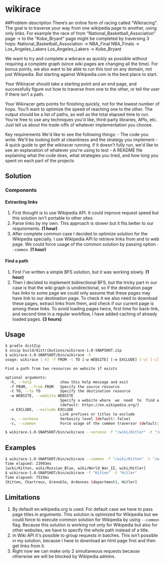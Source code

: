 # wikirace


##Problem description
There’s an online form of racing called “Wikiracing”.  The goal is to traverse your way from one wikipedia page to another, using only links. 
For example the race of from “National_Basketball_Association” page → to the "Kobe_Bryant" page might be completed by traversing 3 hops:
  National_Basketball_Association -> NBA_Final
    NBA_Finals -> Los_Angeles_Lakers
    Los_Angeles_Lakers → Kobe_Bryant

We want to try and complete a wikirace as quickly as possible without requiring a complete graph (since wiki pages are changing all the time). For bonus points, we also want to be able to run this tool on any domain, not just Wikipedia. But starting against Wikipedia.com is the best place to start.

Your Wikiracer should take a starting point and an end page, and successfully figure out how to traverse from one to the other, or tell the user if there isn’t a path. 

Your Wikiracer gets points for finishing quickly, not for the lowest number of hops. You’ll want to optimize the speed of reaching one to the other. The output should be a list of paths, as well as the total elapsed time to run. You're free to use any techniques you'd like, third-party libraries, APIs, etc. Just tell us about the trade-offs of whatever implementation you choose.

Key requirements
We'd like to see the following things:
    - The code you write. We'll be looking both at cleanliness and the strategy you implement
    - A quick guide to get the wikiracer running. if it doesn't fully run, we'd like to see an explanation of whatever you're using to test
    - A README file explaining what the code does, what strategies you tried, and how long you spent on each part of the projects

## Solution

### Components

#### Extracting links
1. First thought is to use Wikipedia API. It could improve request speed but this solution isn't portable to other sites.
2. Parse links by my own. This approach is slower but it fits better to our requirements. **(1 hour)**  
3. After complete common case I decided to optimize solution for the Wikipedia specially. 
I use Wikipedia API to retrieve links from and to web page. We could force usage of the common solution by passing option ```--common```. **(1 hour)**

#### Find a path
1. First I've written a simple BFS solution, but it was working slowly. **(1 hour)**  
2. Then I decided to implement bidirectional BFS, but the tricky part in our case is that the wiki graph is unidirectional, so if the destination page has links to some page we could only assume that these pages may have link to our destination page. To check it we also need to download these pages, extract links from them, and check if our current page is among these links. To avoid loading pages twice, first time for back-link, and second time in a regular workflow, I have added caching of already loaded pages. **(3 hours)**

## Usage
```bash
$ gradle distZip
$ unzip build/distributions/wikirace-1.0-SNAPSHOT.zip 
$ wikirace-1.0-SNAPSHOT/bin/wikirace -h
usage: wikirace [-h] -f FROM -t TO [-w WEBSITE] [-e EXCLUDE] [-v] [-c]

Find a path from two resources on website if exists

optional arguments:
  -h, --help             show this help message and exit
  -f FROM, --from FROM   Specify the source resource
  -t TO, --to TO         Specify the destination resource
  -w WEBSITE, --website WEBSITE
                         Specify a website where  we  need  to  find a path
                         (default: https://en.wikipedia.org/)
  -e EXCLUDE, --exclude EXCLUDE
                         Link prefixes or titles to exclude
  -v, --verbose          Verbosity level (default: false)
  -c, --common           Force usage of the common traversor (default: false)

$ wikirace-1.0-SNAPSHOT/bin/wikirace --vervose -f "/wiki/Hitler" -t "/wiki/Tinder" -e "/wiki/File:" -e "/wiki/Special:" -e "/wiki/Wikipedia:" -e "/w/index.php"  
```

## Examples
```bash
$ wikirace-1.0-SNAPSHOT/bin/wikirace --common -f "/wiki/Kitten" -t "/wiki/Hitler" -e "/wiki/File:" -e "/wiki/Special:" -e "/wiki/Wikipedia:" -e "/w/index.php"
Time elapsed: 23993ms 
[wiki/Kitten, wiki/Russian_Blue, wiki/World_War_II, wiki/Hitler]
$ wikirace-1.0-SNAPSHOT/bin/wikirace -f "Kitten" -t "Hitler"
Time elapsed: 7533ms 
[Kitten, Chartreux, Grenoble, Ardennes (department), Hitler]
```

## Limitations
1. By default en.wikipedia.org is used. For default case we have to pass page titles in arguments. This solution is optimized for Wikipedia but we could force to execute common solution for Wikipedia by using 
```--common``` flag. Because this solution is working not only for Wikipedia but also for other websites, we have to specify the whole path instead of a title. 
2. In Wiki API it's possible to group requests in batches. This isn't possible in my solution, because I have to download an html page first and then get links from it. 
3. Right now we can make only 2 simultaneous requests because otherwise we will be blocked by Wikipedia admins.